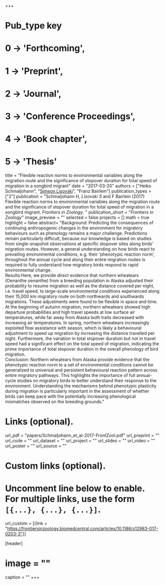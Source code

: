 +++
# Pub_type key
# 0 -> 'Forthcoming',
# 1 -> 'Preprint',
# 2 -> 'Journal',
# 3 -> 'Conference Proceedings',
# 4 -> 'Book chapter',
# 5 -> 'Thesis'
  
title = "Flexible reaction norms to environmental variables along the migration route and the significance of stopover duration for total speed of migration in a songbird migrant"
date = "2017-03-20"
authors = ["Heiko Schmaljohann", "[Simeon Lisovski](https://slisovski.netlify.com/)", "Franz Bairlein"]
publication_types = ["2"]
publication = "Schmaljohann H, *Lisovski S* and F Bairlein (2017) Flexible reaction norms to environmental variables along the migration route and the significance of stopover duration for total speed of migration in a songbird migrant. _Frontiers in Zoology_. "
publication_short = "_Frontiers in Zoology_"
image_preview = ""
selected = false
projects = []
math = true
highlight = false
abstract= "Background: Predicting the consequences of continuing anthropogenic changes in the environment for migratory behaviours such as phenology remains a major challenge. Predictions remain particularly difficult, because our knowledge is based on studies from single-snapshot observations at specific stopover sites along birds’ migration routes. However, a general understanding on how birds react to prevailing environmental conditions, e.g. their ‘phenotypic reaction norm’, throughout the annual cycle and along their entire migration routes is required to fully understand how migratory birds respond to rapid environmental change.<br />Results:Here, we provide direct evidence that northern wheatears (Oenanthe oenanthe) from a breeding population in Alaska adjusted their probability to resume migration as well as the distance covered per night, i.e. travel speed, to large-scale environmental conditions experienced along their 15,000 km migratory route on both northwards and southwards migrations. These adjustments were found to be flexible in space and time. At the beginning of autumn migration, northern wheatears showed high departure probabilities and high travel speeds at low surface air temperatures, while far away from Alaska both traits decreased with increasing air temperatures. In spring, northern wheatears increasingly exploited flow assistance with season, which is likely a behavioural adjustment to speed up migration by increasing the distance travelled per night. Furthermore, the variation in total stopover duration but not in travel speed had a significant effect on the total speed of migration, indicating the prime importance of total stopover duration in the overall phenology of bird migration.<br />Conclusion: Northern wheatears from Alaska provide evidence that the phenotypic reaction norm to a set of environmental conditions cannot be generalized to universal and persistent behavioural reaction pattern across entire migratory pathways. This highlights the importance of full annual-cycle studies on migratory birds to better understand their response to the environment. Understanding the mechanisms behind phenotypic plasticity during migration is particularly important in the assessment of whether birds can keep pace with the potentially increasing phenological mismatches observed on the breeding grounds."
  
# Links (optional).
url_pdf = "papers/Schmaljohann_et_al-2017-FrontZool.pdf"
url_preprint = ""
url_code = ""
url_dataset = ""
url_project = ""
url_slides = ""
url_video = ""
url_poster = ""
url_source = ""
  
# Custom links (optional).
#   Uncomment line below to enable. For multiple links, use the form `[{...}, {...}, {...}]`.
url_custom = [{link = "https://frontiersinzoology.biomedcentral.com/articles/10.1186/s12983-017-0203-3"}]
  
[header]
# image = ""
caption = ""
+++